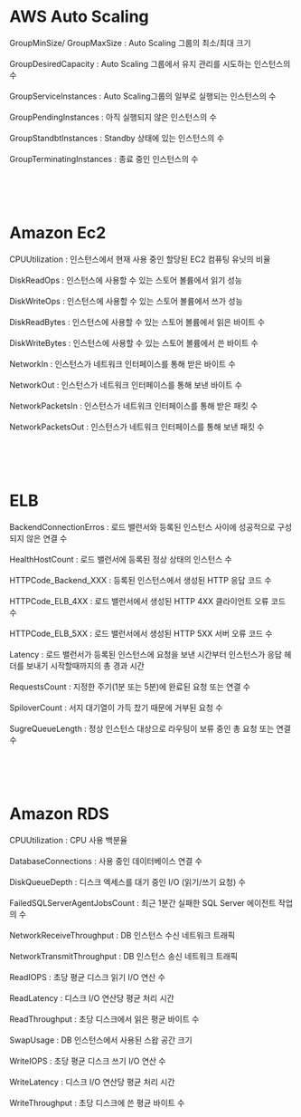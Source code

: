 # AWS Auto Scaling
GroupMinSize/ GroupMaxSize : Auto Scaling 그룹의 최소/최대 크기 <br><br>
GroupDesiredCapacity : Auto Scaling 그룹에서 유지 관리를 시도하는 인스턴스의 수 <br><br> 
GroupServiceInstances : Auto Scaling그룹의 일부로 실행되는 인스턴스의 수 <br><br>
GroupPendingInstances : 아직 실행되지 않은 인스턴스의 수 <br><br>
GroupStandbtInstances : Standby 상태에 있는 인스턴스의 수 <br><br>
GroupTerminatingInstances : 종료 중인 인스턴스의 수 <br><br>

<br><br>

# Amazon Ec2
CPUUtilization : 인스턴스에서 현재 사용 중인 할당된 EC2 컴퓨팅 유닛의 비율 <br><br>
DiskReadOps : 인스턴스에 사용할 수 있는 스토어 볼륨에서 읽기 성능 <br><br>
DiskWriteOps : 인스턴스에 사용할 수 있는 스토어 볼륨에서 쓰가 성능 <br><br>
DiskReadBytes : 인스턴스에 사용할 수 있는 스토어 볼륨에서 읽은 바이트 수 <br><br>
DiskWriteBytes : 인스턴스에 사용할 수 있는 스토어 볼륨에서 쓴 바이트 수 <br><br>
NetworkIn : 인스턴스가 네트워크 인터페이스를 통해 받은 바이트 수 <br><br>
NetworkOut : 인스턴스가 네트워크 인터페이스를 통해 보낸 바이트 수 <br><br>
NetworkPacketsIn : 인스턴스가 네트워크 인터페이스를 통해 받은 패킷 수 <br><br>
NetworkPacketsOut : 인스턴스가 네트워크 인터페이스를 통해 보낸 패킷 수 <br><br>

<br><br>

# ELB
BackendConnectionErros : 로드 밸런서와 등록된 인스턴스 사이에 성공적으로 구성되지 않은 연결 수 <br><br>
HealthHostCount : 로드 밸런서에 등록된 정상 상태의 인스턴스 수 <br><br>
HTTPCode_Backend_XXX : 등록된 인스턴스에서 생성된 HTTP 응답 코드 수 <br><br>
HTTPCode_ELB_4XX : 로드 밸런서에서 생성된 HTTP 4XX 클라이언트 오류 코드 수 <br><br>
HTTPCode_ELB_5XX : 로드 밸런서에서 생성된 HTTP 5XX 서버 오류 코드 수 <br><br>
Latency : 로드 밸런서가 등록된 인스턴스에 요청을 보낸 시간부터 인스턴스가 응답 헤더를 보내기 시작할때까지의 총 경과 시간 <br><br>
RequestsCount : 지정한 주기(1분 또는 5분)에 완료된 요청 또는 연결 수 <br><br>
SpiloverCount : 서지 대기열이 가득 찼기 때문에 거부된 요청 수 <br><br>
SugreQueueLength : 정상 인스턴스 대상으로 라우팅이 보류 중인 총 요청 또는 연결 수 <br><br>

<br><br>

# Amazon RDS
CPUUtilization : CPU 사용 백분율 <br><br>
DatabaseConnections : 사용 중인 데이터베이스 연결 수 <br><br>
DiskQueueDepth : 디스크 엑세스를 대기 중인 I/O (읽기/쓰기 요청) 수 <br><br>
FailedSQLServerAgentJobsCount : 최근 1분간 실패한 SQL Server 에이전트 작업의 수 <br><br>
NetworkReceiveThroughput : DB 인스턴스 수신 네트워크 트래픽 <br><br>
NetworkTransmitThroughput : DB 인스턴스 송신 네트워크 트래픽 <br><br>
ReadIOPS : 초당 평균 디스크 읽기 I/O 연산 수 <br><br>
ReadLatency : 디스크 I/O 연산당 평균 처리 시간 <br><br>
ReadThroughput : 초당 디스크에서 읽은 평균 바이트 수 <br><br>
SwapUsage : DB 인스턴스에서 사용된 스왑 공간 크기 <br><br>
WriteIOPS : 초당 평균 디스크 쓰기 I/O 연산 수 <br><br>
WriteLatency : 디스크 I/O 연산당 평균 처리 시간 <br><br>
WriteThroughput : 초당 디스크에 쓴 평균 바이트 수 <br><br>

